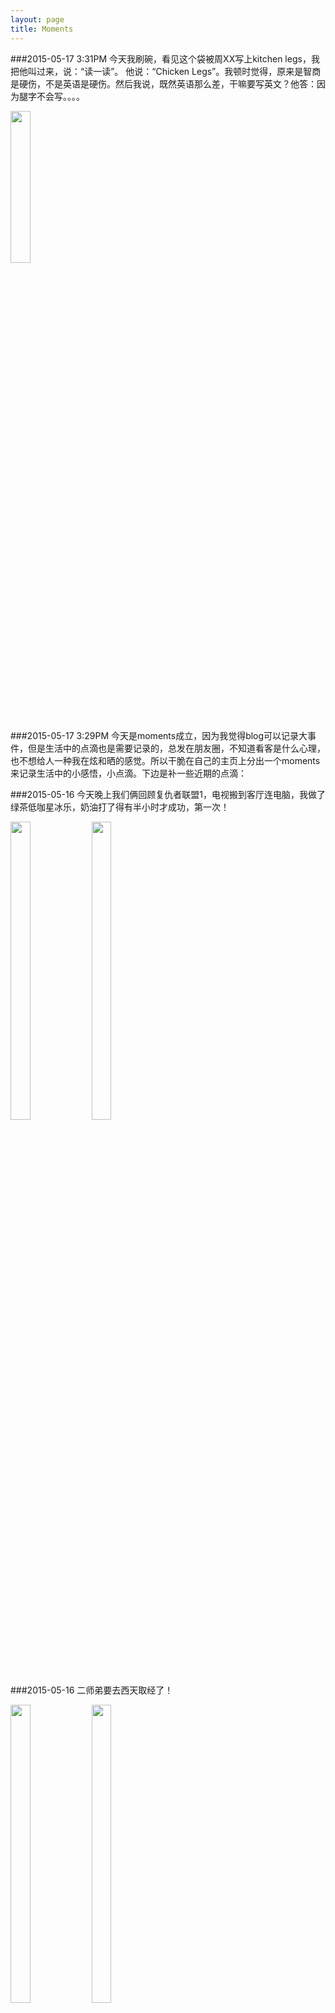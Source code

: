 ```yaml
---
layout: page
title: Moments
---
```


###2015-05-17 3:31PM
今天我刷碗，看见这个袋被周XX写上kitchen legs，我把他叫过来，说：“读一读”。 他说：“Chicken Legs”。我顿时觉得，原来是智商是硬伤，不是英语是硬伤。然后我说，既然英语那么差，干嘛要写英文？他答：因为腿字不会写。。。。

<img src="http://i.imgur.com/65p2Tj5.jpg" width="25%" height="25%">


###2015-05-17 3:29PM
今天是moments成立，因为我觉得blog可以记录大事件，但是生活中的点滴也是需要记录的，总发在朋友圈，不知道看客是什么心理，也不想给人一种我在炫和晒的感觉。所以干脆在自己的主页上分出一个moments来记录生活中的小感悟，小点滴。下边是补一些近期的点滴：

###2015-05-16 
今天晚上我们俩回顾复仇者联盟1，电视搬到客厅连电脑，我做了绿茶低咖星冰乐，奶油打了得有半小时才成功，第一次！

<img src="http://i.imgur.com/yfXAuDh.jpg" width="25%" height="35%">
<img src="http://i.imgur.com/lF6J65R.jpg" width="25%" height="35%">

###2015-05-16 
二师弟要去西天取经了！

<img src="http://i.imgur.com/iIUcLDq.jpg" width="25%" height="35%">
<img src="http://i.imgur.com/vvTjrn6.jpg" width="25%" height="35%">


###2015-05-15 
周XX同志穿了将近2年外国鞋，今天才知道自己是7号脚而不是8号。而且他拿来鞋一试说：嗯，大一个手指，正好。。。。

###2015-05-15 
我们俩的第一对情侣鞋，私以为我的更漂亮：）

<img src="http://i.imgur.com/Gs7X6Pg.jpg" width="25%" height="30%">
###2015-05-15
我的新帽子，潮不潮？

<img src="http://i.imgur.com/9QkLVgr.jpg" width="25%" height="40%">

###2015-05-15
今天是星期五，周恩及捏儿第一个星期上班，累得要命，幸运的是接下来是长周末。以前一直幻想我们俩都工作以后周末会多么轻松幸福，机会终于来了!
